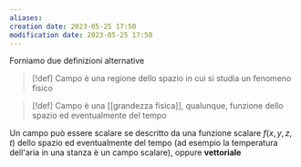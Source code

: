 ```yaml
---
aliases: 
creation date: 2023-05-25 17:50
modification date: 2023-05-25 17:50
---
```


Forniamo due definizioni alternative
> [!def]
> Campo è una regione dello spazio in cui si studia un fenomeno fisico


> [!def]
> Campo è una [[grandezza fisica]], qualunque, funzione dello spazio ed eventualmente del tempo

Un campo può essere scalare se descritto da una funzione scalare $f(x,y,z,t)$ dello spazio ed eventualmente del tempo (ad esempio la temperatura dell'aria in una stanza è un campo scalare), oppure **vettoriale** 